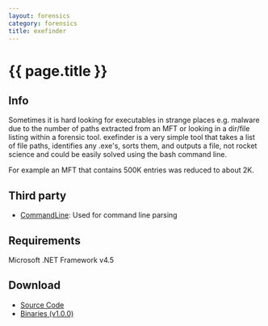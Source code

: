 ```yaml
---
layout: forensics
category: forensics
title: exefinder
---
```


# {{ page.title }} #

## Info ##

Sometimes it is hard looking for executables in strange places e.g. malware due to the number of paths extracted from an MFT or looking in a dir/file listing within a forensic tool. exefinder is a very simple tool that takes a list of file paths, identifies any .exe's, sorts them, and outputs a file, not rocket science and could be easily solved using the bash command line.

For example an MFT that contains 500K entries was reduced to about 2K.

## Third party ##

- [CommandLine](https://github.com/gsscoder/commandline): Used for command line parsing

## Requirements ##

Microsoft .NET Framework v4.5 

## Download ##

- [Source Code](https://github.com/woanware/exefinder)
- [Binaries (v1.0.0)](/downloads/exefinder.v.1.0.0.zip)

